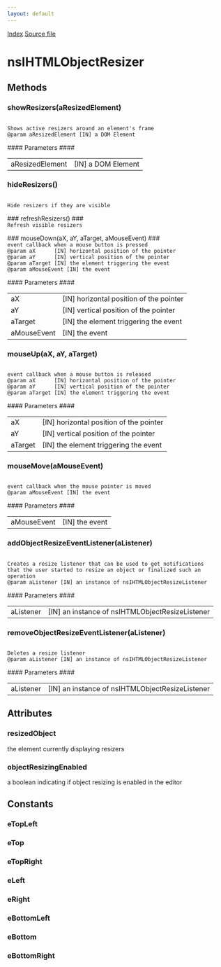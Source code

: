 ```yaml
---
layout: default
---
```

<div id='links'><a href="../index.html">Index</a>
<a href="http://dxr.mozilla.org/mozilla-central/source/editor/nsIHTMLObjectResizer.idl">Source file</a>
</div>

# nsIHTMLObjectResizer #

## Methods ##

### showResizers(aResizedElement) ###
<code>  
Shows active resizers around an element's frame  
@param aResizedElement [IN] a DOM Element  
  
</code>
#### Parameters ####

<table>

<tr>
<td>aResizedElement</td>
<td>[IN] a DOM Element  
</td>
</tr>

</table>

### hideResizers() ###
<code>  
Hide resizers if they are visible  
  
</code>
### refreshResizers() ###
<code>  
Refresh visible resizers  
  
</code>
### mouseDown(aX, aY, aTarget, aMouseEvent) ###
<code>  
event callback when a mouse button is pressed  
@param aX      [IN] horizontal position of the pointer  
@param aY      [IN] vertical position of the pointer  
@param aTarget [IN] the element triggering the event  
@param aMouseEvent [IN] the event  
  
</code>
#### Parameters ####

<table>

<tr>
<td>aX</td>
<td>[IN] horizontal position of the pointer  
</td>
</tr>

<tr>
<td>aY</td>
<td>[IN] vertical position of the pointer  
</td>
</tr>

<tr>
<td>aTarget</td>
<td>[IN] the element triggering the event  
</td>
</tr>

<tr>
<td>aMouseEvent</td>
<td>[IN] the event  
</td>
</tr>

</table>

### mouseUp(aX, aY, aTarget) ###
<code>  
event callback when a mouse button is released  
@param aX      [IN] horizontal position of the pointer  
@param aY      [IN] vertical position of the pointer  
@param aTarget [IN] the element triggering the event  
  
</code>
#### Parameters ####

<table>

<tr>
<td>aX</td>
<td>[IN] horizontal position of the pointer  
</td>
</tr>

<tr>
<td>aY</td>
<td>[IN] vertical position of the pointer  
</td>
</tr>

<tr>
<td>aTarget</td>
<td>[IN] the element triggering the event  
</td>
</tr>

</table>

### mouseMove(aMouseEvent) ###
<code>  
event callback when the mouse pointer is moved  
@param aMouseEvent [IN] the event  
  
</code>
#### Parameters ####

<table>

<tr>
<td>aMouseEvent</td>
<td>[IN] the event  
</td>
</tr>

</table>

### addObjectResizeEventListener(aListener) ###
<code>  
Creates a resize listener that can be used to get notifications  
that the user started to resize an object or finalized such an operation  
@param aListener [IN] an instance of nsIHTMLObjectResizeListener  
  
</code>
#### Parameters ####

<table>

<tr>
<td>aListener</td>
<td>[IN] an instance of nsIHTMLObjectResizeListener  
</td>
</tr>

</table>

### removeObjectResizeEventListener(aListener) ###
<code>  
Deletes a resize listener  
@param aListener [IN] an instance of nsIHTMLObjectResizeListener  
  
</code>
#### Parameters ####

<table>

<tr>
<td>aListener</td>
<td>[IN] an instance of nsIHTMLObjectResizeListener  
</td>
</tr>

</table>

## Attributes ##

### resizedObject ###
  
the element currently displaying resizers  
  

### objectResizingEnabled ###
  
a boolean indicating if object resizing is enabled in the editor  
  

## Constants ##

### eTopLeft ###

### eTop ###

### eTopRight ###

### eLeft ###

### eRight ###

### eBottomLeft ###

### eBottom ###

### eBottomRight ###
